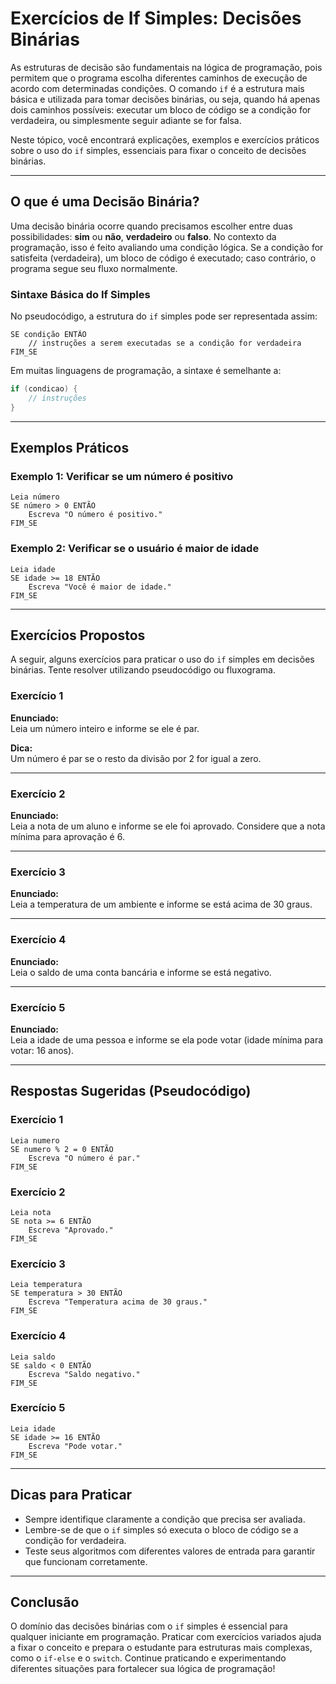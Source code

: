 # Exercícios de If Simples: Decisões Binárias

As estruturas de decisão são fundamentais na lógica de programação, pois permitem que o programa escolha diferentes caminhos de execução de acordo com determinadas condições. O comando `if` é a estrutura mais básica e utilizada para tomar decisões binárias, ou seja, quando há apenas dois caminhos possíveis: executar um bloco de código se a condição for verdadeira, ou simplesmente seguir adiante se for falsa.

Neste tópico, você encontrará explicações, exemplos e exercícios práticos sobre o uso do `if` simples, essenciais para fixar o conceito de decisões binárias.

---

## O que é uma Decisão Binária?

Uma decisão binária ocorre quando precisamos escolher entre duas possibilidades: **sim** ou **não**, **verdadeiro** ou **falso**. No contexto da programação, isso é feito avaliando uma condição lógica. Se a condição for satisfeita (verdadeira), um bloco de código é executado; caso contrário, o programa segue seu fluxo normalmente.

### Sintaxe Básica do If Simples

No pseudocódigo, a estrutura do `if` simples pode ser representada assim:

```plaintext
SE condição ENTÃO
    // instruções a serem executadas se a condição for verdadeira
FIM_SE
```

Em muitas linguagens de programação, a sintaxe é semelhante a:

```c
if (condicao) {
    // instruções
}
```

---

## Exemplos Práticos

### Exemplo 1: Verificar se um número é positivo

```plaintext
Leia número
SE número > 0 ENTÃO
    Escreva "O número é positivo."
FIM_SE
```

### Exemplo 2: Verificar se o usuário é maior de idade

```plaintext
Leia idade
SE idade >= 18 ENTÃO
    Escreva "Você é maior de idade."
FIM_SE
```

---

## Exercícios Propostos

A seguir, alguns exercícios para praticar o uso do `if` simples em decisões binárias. Tente resolver utilizando pseudocódigo ou fluxograma.

### Exercício 1

**Enunciado:**  
Leia um número inteiro e informe se ele é par.

**Dica:**  
Um número é par se o resto da divisão por 2 for igual a zero.

---

### Exercício 2

**Enunciado:**  
Leia a nota de um aluno e informe se ele foi aprovado. Considere que a nota mínima para aprovação é 6.

---

### Exercício 3

**Enunciado:**  
Leia a temperatura de um ambiente e informe se está acima de 30 graus.

---

### Exercício 4

**Enunciado:**  
Leia o saldo de uma conta bancária e informe se está negativo.

---

### Exercício 5

**Enunciado:**  
Leia a idade de uma pessoa e informe se ela pode votar (idade mínima para votar: 16 anos).

---

## Respostas Sugeridas (Pseudocódigo)

### Exercício 1

```plaintext
Leia numero
SE numero % 2 = 0 ENTÃO
    Escreva "O número é par."
FIM_SE
```

### Exercício 2

```plaintext
Leia nota
SE nota >= 6 ENTÃO
    Escreva "Aprovado."
FIM_SE
```

### Exercício 3

```plaintext
Leia temperatura
SE temperatura > 30 ENTÃO
    Escreva "Temperatura acima de 30 graus."
FIM_SE
```

### Exercício 4

```plaintext
Leia saldo
SE saldo < 0 ENTÃO
    Escreva "Saldo negativo."
FIM_SE
```

### Exercício 5

```plaintext
Leia idade
SE idade >= 16 ENTÃO
    Escreva "Pode votar."
FIM_SE
```

---

## Dicas para Praticar

- Sempre identifique claramente a condição que precisa ser avaliada.
- Lembre-se de que o `if` simples só executa o bloco de código se a condição for verdadeira.
- Teste seus algoritmos com diferentes valores de entrada para garantir que funcionam corretamente.

---

## Conclusão

O domínio das decisões binárias com o `if` simples é essencial para qualquer iniciante em programação. Praticar com exercícios variados ajuda a fixar o conceito e prepara o estudante para estruturas mais complexas, como o `if-else` e o `switch`. Continue praticando e experimentando diferentes situações para fortalecer sua lógica de programação!